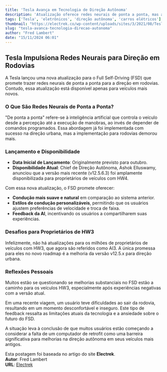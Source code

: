 ```yaml
---
title: 'Tesla Avança em Tecnologia de Direção Autônoma'
description: 'Atualização oferece redes neurais de ponta a ponta, mas apenas para veículos novos.'
tags: ['Tesla', 'eletrônicos', 'direção autônoma', 'carros elétricos']
thumbnail: "https://electrek.co/wp-content/uploads/sites/3/2021/08/Tesla-Full-Self-Driving-Beta-Hero.jpg?quality=82&strip=all&w=1600"
slug: "tesla-avanca-tecnologia-direcao-autonoma"
author: "Fred Lambert"
date: "15/11/2024 06:01"
---
```


## Tesla Impulsiona Redes Neurais para Direção em Rodovias

A Tesla lançou uma nova atualização para o Full Self-Driving (FSD) que promete trazer redes neurais de ponta a ponta para a direção em rodovias. Contudo, essa atualização está disponível apenas para veículos mais novos.

### O Que São Redes Neurais de Ponta a Ponta?
"De ponta a ponta" refere-se à inteligência artificial que controla o veículo desde a percepção até a execução de manobras, ao invés de depender de comandos programados. Essa abordagem já foi implementada com sucesso na direção urbana, mas a implementação para rodovias demorou mais.

### Lançamento e Disponibilidade
- **Data Inicial de Lançamento**: Originalmente previsto para outubro.
- **Disponibilidade Atual**: Chief de Direção Autônoma, Ashok Elluswamy, anunciou que a versão mais recente (v12.5.6.3) foi amplamente disponibilizada para proprietários de veículos com HW4.

Com essa nova atualização, o FSD promete oferecer:
- **Condução mais suave e natural** em comparação ao sistema anterior.
- **Estilos de condução personalizáveis**, permitindo que os usuários ajustem preferências de velocidade e troca de faixa.
- **Feedback da AI**, incentivando os usuários a compartilharem suas experiências.

### Desafios para Proprietários de HW3
Infelizmente, não há atualizações para os milhões de proprietários de veículos com HW3, que agora são referidos como AI3. A única promessa para eles no novo roadmap é a melhoria da versão v12.5.x para direção urbana.

### Reflexões Pessoais
Muitos estão se questionando se melhorias substanciais no FSD estão a caminho para os veículos HW3, especialmente após experiências negativas com a versão atual.

Em uma recente viagem, um usuário teve dificuldades ao sair da rodovia, resultando em um momento desconfortável e inseguro. Este tipo de feedback ressalta as limitações atuais da tecnologia e a ansiedade sobre o futuro do FSD.

A situação leva à conclusão de que muitos usuários estão começando a considerar a falta de um computador de retrofit como uma barreira significativa para melhorias na direção autônoma em seus veículos mais antigos.

Esta postagem foi baseada no artigo do site **Electrek**.  
**Autor**: Fred Lambert  
**URL**: [Electrek](https://electrek.co/2024/11/14/tesla-pushes-end-to-end-neural-networks-for-highway-driving-but-only-for-newer-vehicles/)